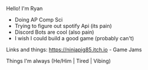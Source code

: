 Hello!
I'm Ryan

- Doing AP Comp Sci
- Trying to figure out spotify Api (its pain)
- Discord Bots are cool (also pain)
- I wish I could build a good game (probably can't)

Links and things:
https://ninjapig85.itch.io - Game Jams

Things I'm always (He/Him | Tired | Vibing)

